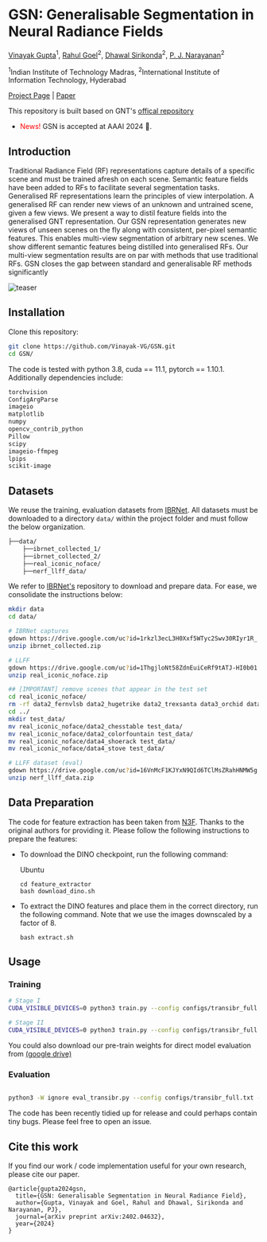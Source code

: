 # GSN: Generalisable Segmentation in Neural Radiance Fields
[Vinayak Gupta](https://vinayak-vg.github.io/)<sup>1</sup>,
[Rahul Goel](https://rahulgoel.xyz/)<sup>2</sup>,
[Dhawal Sirikonda](https://dhawal1939.github.io/)<sup>2</sup>,
[P. J. Narayanan](https://scholar.google.co.in/citations?user=3HKjt_IAAAAJ&hl=en)<sup>2</sup>


<sup>1</sup>Indian Institute of Technology Madras, <sup>2</sup>International Institute of Information Technology, Hyderabad

<!-- <sup>*</sup> denotes equal contribution. -->

[Project Page](https://vinayak-vg.github.io/GSN/) | [Paper](https://arxiv.org/pdf/2402.04632.pdf)

This repository is built based on GNT's [offical repository](https://github.com/VITA-Group/GNT)

<ul>
  <li><span style="color: red">News!</span> GSN is accepted at AAAI 2024 🎉. 
  <!-- Our updated cross-scene trained <a href="https://github.com/VITA-Group/GNT#pre-trained-models">checkpoint</a> should generalize to complex scenes, and even achieve comparable results to SOTA per-scene optimized methods without further tuning! -->
  </li>
  <!-- <li><span style="color: red">News!</span> Our work was presented by Prof. Atlas in his <a href="https://mit.zoom.us/rec/play/O-E4BZQZLc4km4Xd9EFXrMleMBPVoxK73HzZwo7iEmndSZb--QJXHoo4apFKWT_VEA09TQSO7p6CkIuw.q0ReKAVz5tfsS2Ye?continueMode=true&_x_zm_rtaid=GwwbZYSBSbqSZaZ-b10Qqw.1666125821172.50b38719911eea3b66d299aac233d421&_x_zm_rhtaid=94">talk</a> at the <a href="https://sites.google.com/view/visionseminar">MIT Vision and Graphics Seminar</a> on 10/17/22.</li> -->
</ul>

## Introduction

Traditional Radiance Field (RF) representations capture details of a specific scene and must be trained afresh on each
scene. Semantic feature fields have been added to RFs to facilitate several segmentation tasks. Generalised RF representations learn the principles of view interpolation. A generalised RF can render new views of an unknown and untrained
scene, given a few views. We present a way to distil feature
fields into the generalised GNT representation. Our GSN representation generates new views of unseen scenes on the fly
along with consistent, per-pixel semantic features. This enables multi-view segmentation of arbitrary new scenes. We
show different semantic features being distilled into generalised RFs. Our multi-view segmentation results are on par
with methods that use traditional RFs. GSN closes the gap
between standard and generalisable RF methods significantly

![teaser](assets/modelarch.png)

## Installation

Clone this repository:

```bash
git clone https://github.com/Vinayak-VG/GSN.git
cd GSN/
```

The code is tested with python 3.8, cuda == 11.1, pytorch == 1.10.1. Additionally dependencies include: 

```bash
torchvision
ConfigArgParse
imageio
matplotlib
numpy
opencv_contrib_python
Pillow
scipy
imageio-ffmpeg
lpips
scikit-image
```

## Datasets

We reuse the training, evaluation datasets from [IBRNet](https://github.com/googleinterns/IBRNet). All datasets must be downloaded to a directory `data/` within the project folder and must follow the below organization. 
```bash
├──data/
    ├──ibrnet_collected_1/
    ├──ibrnet_collected_2/
    ├──real_iconic_noface/
    ├──nerf_llff_data/
```
We refer to [IBRNet's](https://github.com/googleinterns/IBRNet) repository to download and prepare data. For ease, we consolidate the instructions below:
```bash
mkdir data
cd data/

# IBRNet captures
gdown https://drive.google.com/uc?id=1rkzl3ecL3H0Xxf5WTyc2Swv30RIyr1R_
unzip ibrnet_collected.zip

# LLFF
gdown https://drive.google.com/uc?id=1ThgjloNt58ZdnEuiCeRf9tATJ-HI0b01
unzip real_iconic_noface.zip

## [IMPORTANT] remove scenes that appear in the test set
cd real_iconic_noface/
rm -rf data2_fernvlsb data2_hugetrike data2_trexsanta data3_orchid data5_leafscene data5_lotr data5_redflower data2_chesstable data2_colorfountain data4_shoerack data4_stove
cd ../
mkdir test_data/
mv real_iconic_noface/data2_chesstable test_data/
mv real_iconic_noface/data2_colorfountain test_data/
mv real_iconic_noface/data4_shoerack test_data/
mv real_iconic_noface/data4_stove test_data/

# LLFF dataset (eval)
gdown https://drive.google.com/uc?id=16VnMcF1KJYxN9QId6TClMsZRahHNMW5g
unzip nerf_llff_data.zip
```

## Data Preparation

The code for feature extraction has been taken from [N3F](https://github.com/dichotomies/N3F). Thanks to the original authors for providing it.
Please follow the following instructions to prepare the features:
- To download the DINO checkpoint, run the following command:
    
    Ubuntu
    ```
    cd feature_extractor
    bash download_dino.sh
    ```
- To extract the DINO features and place them in the correct directory, run the following command. Note that we use the images downscaled by a factor of 8.
    ```
    bash extract.sh

    ```


## Usage

### Training

```bash
# Stage I
CUDA_VISIBLE_DEVICES=0 python3 train.py --config configs/transibr_full.txt --expname gsn --rootdir /home/vinayak/GSN/

# Stage II
CUDA_VISIBLE_DEVICES=0 python3 train.py --config configs/transibr_full.txt --expname gsn --rootdir /home/vinayak/GSN/ --dinofield  --dino_dim 64 --folder_name DiNOFeats
```

<!-- To decode coarse-fine outputs set `--N_importance > 0`, and with a separate fine network use `--single_net = False` -->

You could also download our pre-train weights for direct model evaluation from [(google drive)](https://drive.google.com/file/d/1ShjmESBCGdmewwOtopBwOJ7hEqwYY4D0/view?usp=sharing)
<!-- 
### Pre-trained Models

<table>
  <tr>
    <th>Dataset</th>
    <th>Scene</th>
    <th colspan=2>Download</th>
  </tr>
  <tr>
    <th rowspan=8>LLFF</th>
    <td>fern</td>
    <td><a href="https://drive.google.com/file/d/18wWmOh4v0yFP9Q3nyqpN82N-szYFJrf8/view?usp=sharing">ckpt</a></td>
    <td><a href="https://drive.google.com/drive/folders/12AcHS17HwVfFYMVX_t6dQU5c5jXOxtWg?usp=share_link">renders</a></td>
  </tr>
  <tr>
    <td>flower</td>
    <td><a href="https://drive.google.com/file/d/1JPNHvCsQljUDPFZwrZ0KoxJWGgb1ik-H/view?usp=share_link">ckpt</a></td>
    <td><a href="https://drive.google.com/drive/folders/1xbVFzEEcJtaFJaewdXvaScUpSDhKpom9?usp=share_link">renders</a></td>
  </tr>
  <tr>
    <td>fortress</td>
    <td><a href="https://drive.google.com/file/d/1rDS3Ci0L4mhb2ju-2iqeLwC8fokzuM9I/view?usp=share_link">ckpt</a></td>
    <td><a href="https://drive.google.com/drive/folders/1AIkIZw1drGjYyZaK8048FWGjDXhnNaKA?usp=share_link">renders</a></td>
  </tr>
  <tr>
    <td>horns</td>
    <td><a href="https://drive.google.com/file/d/13hszXGhJ4Z9k3-NIJ9TlwSpw9c1zuzuW/view?usp=share_link">ckpt</a></td>
    <td><a href="https://drive.google.com/drive/folders/1_CeRcd5VLFa1_NWIGu1qp2EN2GEmD3df?usp=share_link">renders</a></td>
  </tr>
  <tr>
    <td>leaves</td>
    <td><a href="https://drive.google.com/file/d/1wi4WA39lU0pdhkbyXlFePX9Vz8nSsDpe/view?usp=share_link">ckpt</a></td>
    <td><a href="https://drive.google.com/drive/folders/1UXMW9_8eellesWkhP_VcIcC6VQy1QCnB?usp=share_link">renders</a></td>
  </tr>
  <tr>
    <td>orchids</td>
    <td><a href="https://drive.google.com/file/d/1RM0eZuF3Jn6Jpfd_LvixVcUaLNtpyKbX/view?usp=share_link">ckpt</a></td>
    <td><a href="https://drive.google.com/drive/folders/1Wuxp1_mM8TQh5j8W1GHzGVmFZVbl0gul?usp=share_link">renders</a></td>
  </tr>
  <tr>
    <td>room</td>
    <td><a href="https://drive.google.com/file/d/1DWtcPxMv7UceRkUrnRTKZ_-0RcxSnn12/view?usp=share_link">ckpt</a></td>
    <td><a href="https://drive.google.com/drive/folders/1tlNBWH304jyBjbE8NCw1ysvtU53mglLg?usp=share_link">renders</a></td>
  </tr>
  <tr>
    <td>trex</td>
    <td><a href="https://drive.google.com/file/d/1j2JQ7MkuWQe8vAaatFfRzFROLTZf9dba/view?usp=share_link">ckpt</a></td>
    <td><a href="https://drive.google.com/drive/folders/1pW0Di9nE8q5KqffL7fVze2Wu_Jts8mAW?usp=share_link">renders</a></td>
  </tr>
  <tr>
    <th rowspan=8>Synthetic</th>
    <td>chair</td>
    <td><a href="https://drive.google.com/file/d/1kSwVw03Df2JJbl-tkDgt03RcnZ8aXKPP/view?usp=share_link">ckpt</a></td>
    <td><a href="https://drive.google.com/drive/folders/1pKeJmH4jMrnjbN3uELVlddfxSzoQDuCz?usp=share_link">renders</a></td>
  </tr>
  <tr>
    <td>drums</td>
    <td><a href="https://drive.google.com/file/d/1YgUopHb5LXwmXlB7CDC7DF0bwjprH15W/view?usp=share_link">ckpt</a></td>
    <td><a href="https://drive.google.com/drive/folders/10BAz_FmOFEEySKn__LqVcFVudNCRUie-?usp=share_link">renders</a></td>
  </tr>
  <tr>
    <td>ficus</td>
    <td><a href="https://drive.google.com/file/d/1vizXtpTWmmPcZhWOzMXYXwM-7ReQbfuX/view?usp=share_link">ckpt</a></td>
    <td><a href="https://drive.google.com/drive/folders/1uDr7ocb-9RlpK9L6vgxbC5d4g53H7WY1?usp=share_link">renders</a></td>
  </tr>
  <tr>
    <td>hotdog</td>
    <td><a href="https://drive.google.com/file/d/1kjAi7Ff9lAnBZyWfmvH4APg-Kg508SaZ/view?usp=share_link">ckpt</a></td>
    <td><a href="https://drive.google.com/drive/folders/1NHVZFSBIoVkNsrR7teSt7OVVJJVF9oaO?usp=share_link">renders</a></td>
  </tr>
  <tr>
    <td>lego</td>
    <td><a href="https://drive.google.com/file/d/1IbhbBr5XfxQz0jSQM3nLX_htTbvc59kj/view?usp=share_link">ckpt</a></td>
    <td><a href="https://drive.google.com/drive/folders/1BHzWiCNmGwa2FmgFAqql1SC7jkHM1clK?usp=share_link">renders</a></td>
  </tr>
  <tr>
    <td>materials</td>
    <td><a href="https://drive.google.com/file/d/13H6SzaHCj6NbB0BgNkE8kVRjFOZys4dx/view?usp=share_link">ckpt</a></td>
    <td><a href="https://drive.google.com/drive/folders/1rxCI5F-36gBUv6wO3REcGZs396YVm_7d?usp=share_link">renders</a></td>
  </tr>
  <tr>
    <td>mic</td>
    <td><a href="https://drive.google.com/file/d/1fxHOPPKD1SaSy8aDC3iIDS41Rbkui1r9/view?usp=share_link">ckpt</a></td>
    <td><a href="https://drive.google.com/drive/folders/1m64tU7Kl37Y6ToDFrJ65_OcMKbgpVpBq?usp=share_link">renders</a></td>
  </tr>
  <tr>
    <td>ship</td>
    <td><a href="https://drive.google.com/file/d/16nLEu0pINfPJ46MbDkxgOEqnWo8hqAAF/view?usp=share_link">ckpt</a></td>
    <td><a href="https://drive.google.com/drive/folders/1SQCCDxUdzlBJuagvRMkW0uowshNqY9xV?usp=share_link">renders</a></td>
  </tr>
  <tr>
    <td>generalization</td>
    <td>N.A.</td>
    <td><a href="https://drive.google.com/file/d/1AMN0diPeHvf2fw53IO5EE2Qp4os5SkoX/view?usp=share_link">ckpt</a></td>
    <td><a href="https://drive.google.com/drive/folders/1XW-uCao0WRyf5I94pdhW2H2wIcwZPrAu?usp=share_link">renders</a></td>
  </tr>
</table> -->

<!-- To reuse pretrained models, download the required checkpoints and place in appropriate directory with name - `gnt_<scene-name>` (single scene) or `gnt_<full>` (generalization). Then proceed to evaluation / rendering. To facilitate future research, we also provide half resolution renderings of our method on several benchmark scenes. Incase there are issues with any of the above checkpoints, please feel free to open an issue.  -->

### Evaluation

```bash

python3 -W ignore eval_transibr.py --config configs/transibr_full.txt --expname gsn  --run_val --chunk_size 500 --folder_name DiNOFeats --dinofield --eval_dataset test_data --eval_scenes data2_chesstable --render_stride 2 ---llffhold 4
```

<!-- ### Rendering

To render videos of smooth camera paths for the real forward-facing scenes.

```bash
# python3 render.py --config <config> --eval_dataset llff_render --eval_scenes <scene> --expname <out-dir> --optional[other kwargs]. Example:
python3 render.py --config configs/gnt_llff.txt --eval_dataset llff_render --eval_scenes orchids --expname gnt_orchids --chunk_size 500 --N_samples 192 -->
<!-- ``` -->

The code has been recently tidied up for release and could perhaps contain tiny bugs. Please feel free to open an issue.


## Cite this work

If you find our work / code implementation useful for your own research, please cite our paper.

```
@article{gupta2024gsn,
  title={GSN: Generalisable Segmentation in Neural Radiance Field},
  author={Gupta, Vinayak and Goel, Rahul and Dhawal, Sirikonda and Narayanan, PJ},
  journal={arXiv preprint arXiv:2402.04632},
  year={2024}
}
```
